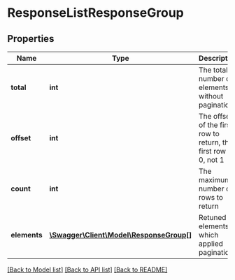 # ResponseListResponseGroup

## Properties
Name | Type | Description | Notes
------------ | ------------- | ------------- | -------------
**total** | **int** | The total number of elements without pagination | 
**offset** | **int** | The offset of the first row to return, the first row is 0, not 1 | 
**count** | **int** | The maximum number of rows to return | 
**elements** | [**\Swagger\Client\Model\ResponseGroup[]**](ResponseGroup.md) | Retuned elements which applied pagination | [optional] 

[[Back to Model list]](../../README.md#documentation-for-models) [[Back to API list]](../../README.md#documentation-for-api-endpoints) [[Back to README]](../../README.md)

